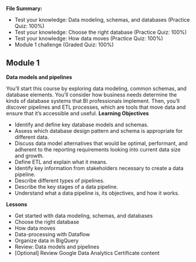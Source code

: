 **File Summary:**
- Test your knowledge: Data modeling, schemas, and databases (Practice Quiz: 100%)
- Test your knowledge: Choose the right database (Practice Quiz: 100%)
- Test your knowledge: How data moves (Practice Quiz: 100%)
- Module 1 challenge (Graded Quiz: 100%)

## Module 1
**Data models and pipelines**

You’ll start this course by exploring data modeling, common schemas, and database elements. You’ll consider how business needs determine the kinds of database systems that BI professionals implement. Then, you’ll discover pipelines and ETL processes, which are tools that move data and ensure that it’s accessible and useful.
**Learning Objectives**
- Identify and define key database models and schemas.
- Assess which database design pattern and schema is appropriate for different data.
- Discuss data model alternatives that would be optimal, performant, and adherent to the reporting requirements looking into current data size and growth.
- Define ETL and explain what it means.
- Identify key information from stakeholders necessary to create a data pipeline.
- Describe different types of pipelines.
- Describe the key stages of a data pipeline.
- Understand what a data pipeline is, its objectives, and how it works.

**Lessons**
- Get started with data modeling, schemas, and databases
- Choose the right database
- How data moves
- Data-processing with Dataflow
- Organize data in BigQuery
- Review: Data models and pipelines
- [Optional] Review Google Data Analytics Certificate content
